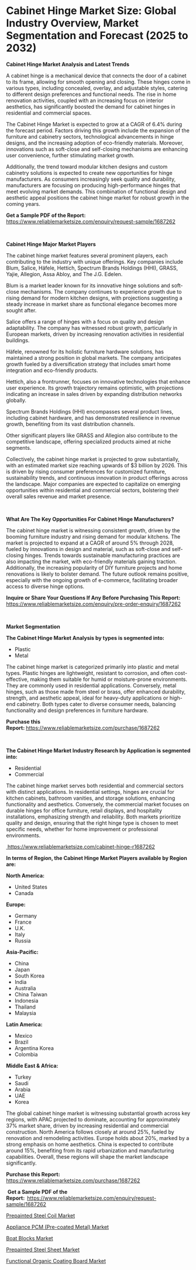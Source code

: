 <p><h1>Cabinet Hinge Market Size: Global Industry Overview, Market Segmentation and Forecast (2025 to 2032)</h1></p><p><strong>Cabinet Hinge Market Analysis and Latest Trends</strong></p>
<p><p>A cabinet hinge is a mechanical device that connects the door of a cabinet to its frame, allowing for smooth opening and closing. These hinges come in various types, including concealed, overlay, and adjustable styles, catering to different design preferences and functional needs. The rise in home renovation activities, coupled with an increasing focus on interior aesthetics, has significantly boosted the demand for cabinet hinges in residential and commercial spaces.</p><p>The Cabinet Hinge Market is expected to grow at a CAGR of 6.4% during the forecast period. Factors driving this growth include the expansion of the furniture and cabinetry sectors, technological advancements in hinge designs, and the increasing adoption of eco-friendly materials. Moreover, innovations such as soft-close and self-closing mechanisms are enhancing user convenience, further stimulating market growth. </p><p>Additionally, the trend toward modular kitchen designs and custom cabinetry solutions is expected to create new opportunities for hinge manufacturers. As consumers increasingly seek quality and durability, manufacturers are focusing on producing high-performance hinges that meet evolving market demands. This combination of functional design and aesthetic appeal positions the cabinet hinge market for robust growth in the coming years.</p></p>
<p><strong>Get a Sample PDF of the Report:&nbsp;</strong> <a href="https://www.reliablemarketsize.com/enquiry/request-sample/1687262?utm_campaign=1895&utm_medium=2&utm_source=Github&utm_content=ia&utm_term=26032025&utm_id=cabinet-hinge">https://www.reliablemarketsize.com/enquiry/request-sample/1687262</a></p>
<p>&nbsp;</p>
<p><strong>Cabinet Hinge Major Market Players</strong></p>
<p><p>The cabinet hinge market features several prominent players, each contributing to the industry with unique offerings. Key companies include Blum, Salice, Häfele, Hettich, Spectrum Brands Holdings (HHI), GRASS, Yajie, Allegion, Assa Abloy, and The J.G. Edelen.</p><p>Blum is a market leader known for its innovative hinge solutions and soft-close mechanisms. The company continues to experience growth due to rising demand for modern kitchen designs, with projections suggesting a steady increase in market share as functional elegance becomes more sought after.</p><p>Salice offers a range of hinges with a focus on quality and design adaptability. The company has witnessed robust growth, particularly in European markets, driven by increasing renovation activities in residential buildings.</p><p>Häfele, renowned for its holistic furniture hardware solutions, has maintained a strong position in global markets. The company anticipates growth fueled by a diversification strategy that includes smart home integration and eco-friendly products.</p><p>Hettich, also a frontrunner, focuses on innovative technologies that enhance user experience. Its growth trajectory remains optimistic, with projections indicating an increase in sales driven by expanding distribution networks globally.</p><p>Spectrum Brands Holdings (HHI) encompasses several product lines, including cabinet hardware, and has demonstrated resilience in revenue growth, benefiting from its vast distribution channels.</p><p>Other significant players like GRASS and Allegion also contribute to the competitive landscape, offering specialized products aimed at niche segments.</p><p>Collectively, the cabinet hinge market is projected to grow substantially, with an estimated market size reaching upwards of $3 billion by 2026. This is driven by rising consumer preferences for customized furniture, sustainability trends, and continuous innovation in product offerings across the landscape. Major companies are expected to capitalize on emerging opportunities within residential and commercial sectors, bolstering their overall sales revenue and market presence.</p></p>
<p>&nbsp;</p>
<p><strong>What Are The Key Opportunities For Cabinet Hinge Manufacturers?</strong></p>
<p><p>The cabinet hinge market is witnessing consistent growth, driven by the booming furniture industry and rising demand for modular kitchens. The market is projected to expand at a CAGR of around 5% through 2028, fueled by innovations in design and material, such as soft-close and self-closing hinges. Trends towards sustainable manufacturing practices are also impacting the market, with eco-friendly materials gaining traction. Additionally, the increasing popularity of DIY furniture projects and home renovations is likely to bolster demand. The future outlook remains positive, especially with the ongoing growth of e-commerce, facilitating broader access to diverse hinge options.</p></p>
<p><strong>Inquire or Share Your Questions If Any Before Purchasing This Report:</strong> <a href="https://www.reliablemarketsize.com/enquiry/pre-order-enquiry/1687262?utm_campaign=1895&utm_medium=2&utm_source=Github&utm_content=ia&utm_term=26032025&utm_id=cabinet-hinge">https://www.reliablemarketsize.com/enquiry/pre-order-enquiry/1687262</a></p>
<p>&nbsp;</p>
<p><strong>Market Segmentation</strong></p>
<p><strong>The Cabinet Hinge Market Analysis by types is segmented into:</strong></p>
<p><ul><li>Plastic</li><li>Metal</li></ul></p>
<p><p>The cabinet hinge market is categorized primarily into plastic and metal types. Plastic hinges are lightweight, resistant to corrosion, and often cost-effective, making them suitable for humid or moisture-prone environments. They are commonly used in residential applications. Conversely, metal hinges, such as those made from steel or brass, offer enhanced durability, strength, and aesthetic appeal, ideal for heavy-duty applications or high-end cabinetry. Both types cater to diverse consumer needs, balancing functionality and design preferences in furniture hardware.</p></p>
<p><strong>Purchase this Report:&nbsp;</strong><a href="https://www.reliablemarketsize.com/purchase/1687262?utm_campaign=1895&utm_medium=2&utm_source=Github&utm_content=ia&utm_term=26032025&utm_id=cabinet-hinge">https://www.reliablemarketsize.com/purchase/1687262</a></p>
<p>&nbsp;</p>
<p><strong>The Cabinet Hinge Market Industry Research by Application is segmented into:</strong></p>
<p><ul><li>Residential</li><li>Commercial</li></ul></p>
<p><p>The cabinet hinge market serves both residential and commercial sectors with distinct applications. In residential settings, hinges are crucial for kitchen cabinets, bathroom vanities, and storage solutions, enhancing functionality and aesthetics. Conversely, the commercial market focuses on durable hinges for office furniture, retail displays, and hospitality installations, emphasizing strength and reliability. Both markets prioritize quality and design, ensuring that the right hinge type is chosen to meet specific needs, whether for home improvement or professional environments.</p></p>
<p><a href="https://www.reliablemarketsize.com/cabinet-hinge-r1687262?utm_campaign=1895&utm_medium=2&utm_source=Github&utm_content=ia&utm_term=26032025&utm_id=cabinet-hinge">&nbsp;https://www.reliablemarketsize.com/cabinet-hinge-r1687262</a></p>
<p><strong>In terms of Region, the Cabinet Hinge Market Players available by Region are:</strong></p>
<p>
    <p> <strong> North America: </strong>
        <ul>
            <li>United States</li>
            <li>Canada</li>
        </ul>
        </p> 
    <p> <strong> Europe: </strong>
        <ul>
            <li>Germany</li>
            <li>France</li>
            <li>U.K.</li>
            <li>Italy</li>
            <li>Russia</li>
        </ul>
        </p> 
    <p> <strong> Asia-Pacific: </strong>
        <ul>
            <li>China</li>
            <li>Japan</li>
            <li>South Korea</li>
            <li>India</li>
            <li>Australia</li>
            <li>China Taiwan</li>
            <li>Indonesia</li>
            <li>Thailand</li>
            <li>Malaysia</li>
        </ul>
        </p> 
    <p> <strong> Latin America: </strong>
        <ul>
            <li>Mexico</li>
            <li>Brazil</li>
            <li>Argentina Korea</li>
            <li>Colombia</li>
        </ul>
        </p> 
    <p> <strong> Middle East & Africa: </strong>
        <ul>
            <li>Turkey</li>
            <li>Saudi</li>
            <li>Arabia</li>
            <li>UAE</li>
            <li>Korea</li>
        </ul>
    </p>
    </p>
<p><p>The global cabinet hinge market is witnessing substantial growth across key regions, with APAC projected to dominate, accounting for approximately 37% market share, driven by increasing residential and commercial construction. North America follows closely at around 25%, fueled by renovation and remodeling activities. Europe holds about 20%, marked by a strong emphasis on home aesthetics. China is expected to contribute around 15%, benefiting from its rapid urbanization and manufacturing capabilities. Overall, these regions will shape the market landscape significantly.</p></p>
<p><strong>Purchase this Report: </strong><a href="https://www.reliablemarketsize.com/purchase/1687262?utm_campaign=1895&utm_medium=2&utm_source=Github&utm_content=ia&utm_term=26032025&utm_id=cabinet-hinge">https://www.reliablemarketsize.com/purchase/1687262</a></p>
<p>&nbsp;<strong>Get a Sample PDF of the Report:&nbsp;&nbsp;</strong><a href="https://www.reliablemarketsize.com/enquiry/request-sample/1687262?utm_campaign=1895&utm_medium=2&utm_source=Github&utm_content=ia&utm_term=26032025&utm_id=cabinet-hinge">https://www.reliablemarketsize.com/enquiry/request-sample/1687262</a></p>
<p><strong></strong></p>
<p><p><a href="https://github.com/buluckcapps2/Market-Research-Report-List-1/blob/main/prepainted-steel-coil-market.md?utm_campaign=1895&utm_medium=2&utm_source=Github&utm_content=ia&utm_term=26032025&utm_id=cabinet-hinge">Prepainted Steel Coil Market</a></p><p><a href="https://github.com/zemonarutaep/Market-Research-Report-List-1/blob/main/appliance-pcm-pre-coated-metal-market.md?utm_campaign=1895&utm_medium=2&utm_source=Github&utm_content=ia&utm_term=26032025&utm_id=cabinet-hinge">Appliance PCM (Pre-coated Metal) Market</a></p><p><a href="https://github.com/eleussabra/Market-Research-Report-List-1/blob/main/boat-blocks-market.md?utm_campaign=1895&utm_medium=2&utm_source=Github&utm_content=ia&utm_term=26032025&utm_id=cabinet-hinge">Boat Blocks Market</a></p><p><a href="https://github.com/donnypolan/Market-Research-Report-List-1/blob/main/prepainted-steel-sheet-market.md?utm_campaign=1895&utm_medium=2&utm_source=Github&utm_content=ia&utm_term=26032025&utm_id=cabinet-hinge">Prepainted Steel Sheet Market</a></p><p><a href="https://github.com/floengsubb/Market-Research-Report-List-1/blob/main/functional-organic-coating-board-market.md?utm_campaign=1895&utm_medium=2&utm_source=Github&utm_content=ia&utm_term=26032025&utm_id=cabinet-hinge">Functional Organic Coating Board Market</a></p></p>